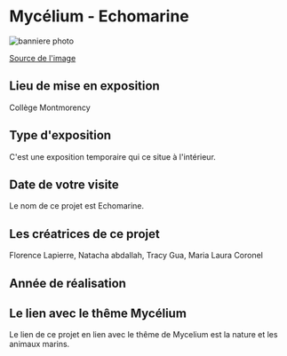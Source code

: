 # Mycélium - Echomarine
![banniere photo](media/echomarine_banniere_page_projet.jpeg)

[Source de l'image](https://tim-montmorency.com/2023/projets/Echomarine/docs/web/index.html)

## Lieu de mise en exposition 
Collège Montmorency

## Type d'exposition 
C'est une exposition temporaire qui ce situe à l'intérieur.

## Date de votre visite 
Le nom de ce projet est Echomarine.

## Les créatrices de ce projet
Florence Lapierre, Natacha abdallah, Tracy Gua, Maria Laura Coronel

## Année de réalisation

## Le lien avec le thême Mycélium 
Le lien de ce projet en lien avec le thême de Mycelium est la nature et les animaux marins.

